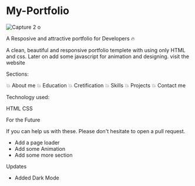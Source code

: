 # My-Portfolio

![Capture 2 o](https://github.com/user-attachments/assets/aadbcecc-e705-41ce-99db-ae4ef4284484)

A Resposive and attractive portfolio for Developers 🔥

A clean, beautiful and responsive portfolio templete with using only HTML and css. Later on add some javascript for animation and designing. visit the website

Sections:

💥 About me
💥 Education
💥 Cretification
💥 Skills
💥 Projects
💥 Contact me

Technology used:

HTML
CSS

For the Future

If you can help us with these. Please don't hesitate to open a pull request.

 - Add a page loader
 - Add some Animation
 - Add some more section
 
Updates

- Added Dark Mode
